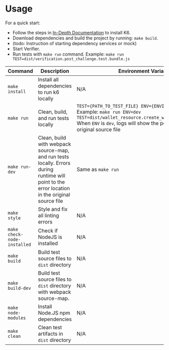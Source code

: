 # Usage

For a quick start:
- Follow the steps in [In-Depth Documentation](https://circlepay.atlassian.net/wiki/spaces/ENGINEERIN/pages/428179543/Load+Test+Instructions)
 to install K6.
- Download dependencies and build the project by running: `make build`.
- (todo: Instruction of starting dependency services or mock)
- Start Verifier.
- Run tests with `make run` command. Example: `make run TEST=dist/verification.post_challenge.test.bundle.js`

| Command                     | Description                                                                                                                                     | Environment Variables                                                                                                                                                                                                        |
|-----------------------------|-------------------------------------------------------------------------------------------------------------------------------------------------|------------------------------------------------------------------------------------------------------------------------------------------------------------------------------------------------------------------------------|
| `make install`              | Install all dependencies to run k6 locally                                                                                                      | N/A                                                                                                                                                                                                                          |
| `make run`                  | Clean, build, and run tests locally                                                                                                             | `TEST={PATH_TO_TEST_FILE} ENV={ENVIRONMENT}` <br/>Example: `make run ENV=dev TEST=dist/wallet_resource.create_wallet.test.bundle.js` <br/> When `ENV` is `dev`, logs will show the position of error in original source file |
| `make run-dev`              | Clean, build with webpack source-map, and run tests locally. Errors during runtime will point to the error location in the original source file | Same as `make run`                                                                                                                                                                                                           |
| `make style`                | Style and fix all linting errors                                                                                                                | N/A                                                                                                                                                                                                                          |
| `make check-node-installed` | Check if NodeJS is installed                                                                                                                    | N/A                                                                                                                                                                                                                          |
| `make build`                | Build test source files to `dist` directory                                                                                                     | N/A                                                                                                                                                                                                                          |
| `make build-dev`            | Build test source files to `dist` directory with webpack source-map.                                                                            | N/A                                                                                                                                                                                                                          |
| `make node-modules`         | Install Node.JS npm dependencies                                                                                                                | N/A                                                                                                                                                                                                                          |
| `make clean`                | Clean test artifacts in `dist` directory                                                                                                        | N/A                                                                                                                                                                                                                          |



